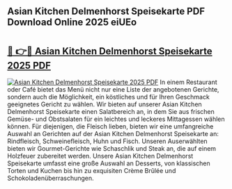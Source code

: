 ## Asian Kitchen Delmenhorst Speisekarte PDF Download Online 2025 eiUEo

# <h2><a href="http://gc6phvq.nevu.top/?p=Asian+Kitchen+Delmenhorst+Speisekarte">🔗 👉🔴 Asian Kitchen Delmenhorst Speisekarte 2025 PDF</a></h2>

[![Asian Kitchen Delmenhorst Speisekarte 2025 PDF](https://i.imgur.com/dBaPXMq.png)](http://gc6phvq.nevu.top/?p=Asian+Kitchen+Delmenhorst+Speisekarte)
In einem Restaurant oder Café bietet das Menü nicht nur eine Liste der angebotenen Gerichte, sondern auch die Möglichkeit, ein köstliches und für Ihren Geschmack geeignetes Gericht zu wählen. Wir bieten auf unserer Asian Kitchen Delmenhorst Speisekarte einen Salatbereich an, in dem Sie aus frischen Gemüse- und Obstsalaten für ein leichtes und leckeres Mittagessen wählen können. Für diejenigen, die Fleisch lieben, bieten wir eine umfangreiche Auswahl an Gerichten auf der Asian Kitchen Delmenhorst Speisekarte an: Rindfleisch, Schweinefleisch, Huhn und Fisch. Unseren Auserwählten bieten wir Gourmet-Gerichte wie Schaschlik und Steak an, die auf einem Holzfeuer zubereitet werden. Unsere Asian Kitchen Delmenhorst Speisekarte umfasst eine große Auswahl an Desserts, von klassischen Torten und Kuchen bis hin zu exquisiten Crème Brûlée und Schokoladenüberraschungen.

